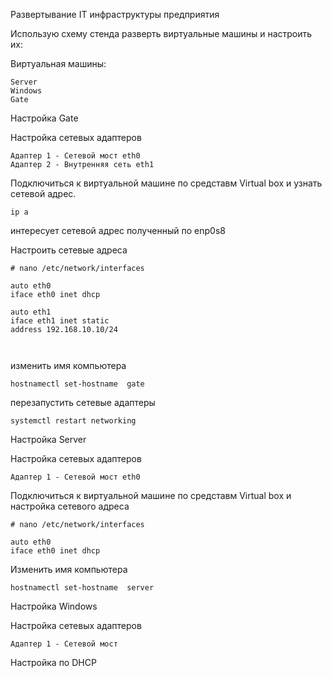 Развертывание IT инфраструктуры предприятия

Использую схему стенда разверть виртуальные машины и настроить их:

Виртуальная машины:
```
Server
Windows
Gate
```

Настройка Gate

Настройка сетевых адаптеров
```
Адаптер 1 - Сетевой мост eth0
Адаптер 2 - Внутренняя сеть eth1
```
Подключиться к виртуальной машине по средставм  Virtual box и узнать сетевой адрес.
```
ip a
```
интересует сетевой адрес полученный по enp0s8

Настроить сетевые адреса
```
# nano /etc/network/interfaces
```
```
auto eth0
iface eth0 inet dhcp

auto eth1
iface eth1 inet static
address 192.168.10.10/24

        
```
изменить имя компьютера
```
hostnamectl set-hostname  gate

```
перезапустить сетевые адаптеры
```
systemctl restart networking
```

Настройка Server

Настройка сетевых адаптеров
```
Адаптер 1 - Сетевой мост eth0

```
Подключиться к виртуальной машине по средставм  Virtual box и настройка сетевого адреса
```
# nano /etc/network/interfaces
```
```
auto eth0
iface eth0 inet dhcp
```

Изменить имя компьютера
```
hostnamectl set-hostname  server
```

Настройка Windows 

Настройка сетевых адаптеров
```
Адаптер 1 - Сетевой мост
```

Настройка по DHCP
